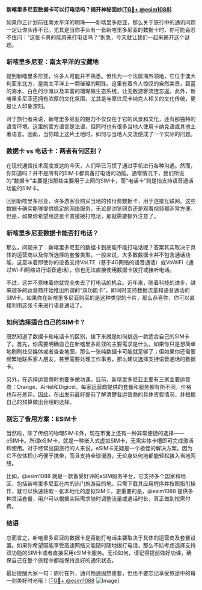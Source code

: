**新喀里多尼亚数据卡可以打电话吗？揭开神秘面纱[[TG💪+ @esim1088](https://t.me/s/esim1088)]**

如果你正计划前往南太平洋的明珠——新喀里多尼亚，那么关于旅行中的通讯问题一定让你头疼不已。尤其是当你手头有一张新喀里多尼亚的数据卡时，你可能会忍不住问：“这张卡真的能用来打电话吗？”别急，今天就让我们一起来揭开这个谜题。

### 新喀里多尼亚：南太平洋的宝藏地

提到新喀里多尼亚，许多人可能并不熟悉。但作为一个法属海外领地，它位于澳大利亚东北方，是南太平洋上一颗璀璨的明珠。这里有着令人惊叹的自然美景，碧蓝的海水、白色的沙滩以及丰富的珊瑚礁生态系统，让无数游客流连忘返。此外，新喀里多尼亚还拥有浓厚的文化氛围，尤其是与原住民卡纳克人相关的文化传统，更是让人印象深刻。

对于旅行者来说，新喀里多尼亚的魅力不仅仅在于它的风景和文化，还有那独特的语言环境。这里的官方语言是法语，但同时也有很多当地人使用卡纳克语或其他土著语言。因此，当你踏上这片土地时，如何与当地人交流便成了一个实际的问题。

### 数据卡 vs 电话卡：两者有何区别？

在现代通信技术高度发达的今天，人们早已习惯了通过手机进行各种沟通。然而，你知道吗？并不是所有的SIM卡都具备打电话的功能。通常情况下，我们所说的“数据卡”主要是指那些主要用于上网的SIM卡，而“电话卡”则是指支持语音通话功能的SIM卡。

回到新喀里多尼亚，许多游客会购买当地的预付费数据卡，用于连接互联网。这些数据卡确实能够提供稳定的网络服务，无论是浏览网页还是观看视频都非常方便。但是，如果你希望用这张卡直接拨打电话，那就需要额外注意了。

### 新喀里多尼亚数据卡能否打电话？

那么，问题来了：新喀里多尼亚的数据卡到底能不能打电话呢？答案其实取决于具体的运营商以及你所选择的套餐类型。一般来说，大多数数据卡并不包含通话功能，这意味着即使你的设备支持VoLTE（基于4G网络的语音通话）或VoWiFi（通过Wi-Fi网络进行语音通话），你也无法直接使用数据卡拨打或接听电话。

不过，这并不意味着你就完全失去了打电话的机会。近年来，随着科技的进步，越来越多的运营商开始推出所谓的“双功能卡”，即同时支持数据流量和语音通话的SIM卡。如果你在新喀里多尼亚购买的是这种类型的卡片，那么恭喜你，你可以直接利用这张卡来进行语音通话了。

### 如何选择适合自己的SIM卡？

既然知道了数据卡和电话卡的区别，接下来就是如何挑选一款适合自己的SIM卡了。首先，你需要明确自己在新喀里多尼亚的主要需求是什么。如果你只是想简单地刷刷社交媒体或者查查地图，那么一张纯数据卡可能就足够了；但如果你还需要频繁地联系家人朋友，甚至需要处理工作事务，那么建议选择支持语音通话的数据卡。

另外，在选择运营商时也要多做功课。目前，新喀里多尼亚主要有三家主要运营商：Orange、Airtel和Digicel。每家运营商提供的套餐和服务都有所不同，价格也存在差异。因此，在出发前最好提前了解清楚各运营商的具体资费情况，并根据自己的预算做出合理的选择。

### 别忘了备用方案：ESIM卡

当然啦，除了传统的物理SIM卡外，现在市面上还有一种非常便捷的选择——eSIM卡。所谓eSIM卡，就是一种嵌入式虚拟SIM卡，无需实体卡槽即可完成激活和使用。对于经常出国旅行的人来说，eSIM卡无疑是一个极佳的解决方案。因为它不仅体积小巧便于携带，而且支持全球漫游，无论身处何地都能轻松接入当地网络。

比如，@esim1088 就是一款备受好评的eSIM服务平台，它支持多个国家和地区，包括新喀里多尼亚在内的热门旅游目的地。只需下载其应用程序并按照指引操作，就可以快速获取一张本地化的虚拟SIM卡。更重要的是，@esim1088 提供多种灵活套餐，用户可以根据实际需求随时调整流量或通话时长，真正做到按需付费。

### 结语

总而言之，新喀里多尼亚的数据卡是否能打电话主要取决于具体的运营商及套餐设置。如果你希望既能享受高速网络又能随时随地拨打电话，那么不妨考虑选择支持双功能的SIM卡或者直接采用eSIM卡服务。无论如何，请记得提前做好功课，确保自己在整个旅程中都能保持良好的通讯状态。

最后提醒大家一句：旅行在外，通讯畅通固然重要，但也不要忘记享受旅途中的每一刻美好时光哦！[[TG💪+ @esim1088](https://t.me/s/esim1088) ![Image](https://i.postimg.cc/4NQfJmqS/Snipaste-2025-05-13-00-14-12.png)]